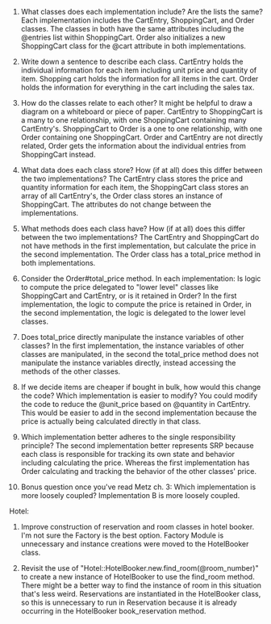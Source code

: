 1. What classes does each implementation include? Are the lists the same?
Each implementation includes the CartEntry, ShoppingCart, and Order classes. The classes in both have the same attributes including the @entries list within ShoppingCart. Order also initializes a new ShoppingCart class for the @cart attribute in both implementations.

2. Write down a sentence to describe each class.
CartEntry holds the individual information for each item including unit price and quantity of item.
Shopping cart holds the information for all items in the cart.
Order holds the information for everything in the cart including the sales tax.

3. How do the classes relate to each other? It might be helpful to draw a diagram on a whiteboard or piece of paper.
CartEntry to ShoppingCart is a many to one relationship, with one ShoppingCart containing many CartEntry's.
ShoppingCart to Order is a one to one relationship, with one Order containing one ShoppingCart.
Order and CartEntry are not directly related, Order gets the information about the individual entries from ShoppingCart instead.

4. What data does each class store? How (if at all) does this differ between the two implementations?
The CartEntry class stores the price and quantity information for each item, the ShoppingCart class stores an array of all CartEntry's, the Order class stores an instance of ShoppingCart. The attributes do not change between the implementations.

5. What methods does each class have? How (if at all) does this differ between the two implementations?
The CartEntry and ShoppingCart do not have methods in the first implementation, but calculate the price in the second implementation.
The Order class has a total_price method in both implementations.

6. Consider the Order#total_price method. In each implementation: Is logic to compute the price delegated to "lower level" classes like ShoppingCart and CartEntry, or is it retained in Order?
In the first implementation, the logic to compute the price is retained in Order, in the second implementation, the logic is delegated to the lower level classes.

7. Does total_price directly manipulate the instance variables of other classes?
In the first implementation, the instance variables of other classes are manipulated, in the second the total_price method does not manipulate the instance variables directly, instead accessing the methods of the other classes.

8. If we decide items are cheaper if bought in bulk, how would this change the code? Which implementation is easier to modify?
You could modify the code to reduce the @unit_price based on @quantity in CartEntry. This would be easier to add in the second implementation because the price is actually being calculated directly in that class.

9. Which implementation better adheres to the single responsibility principle?
The second implementation better represents SRP because each class is responsible for tracking its own state and behavior including calculating the price. Whereas the first implementation has Order calculating and tracking the behavior of the other classes' price. 

10. Bonus question once you've read Metz ch. 3: Which implementation is more loosely coupled?
Implementation B is more loosely coupled.


Hotel:
1. Improve construction of reservation and room classes in hotel booker. I'm not sure the Factory is the best option.
Factory Module is unnecessary and instance creations were moved to the HotelBooker class.

3. Revisit the use of "Hotel::HotelBooker.new.find_room(@room_number)" to create a new instance of HotelBooker to use the find_room method. There might be a better way to find the instance of room in this situation that's less weird.
Reservations are instantiated in the HotelBooker class, so this is unnecessary to run in Reservation because it is already occurring in the HotelBooker book_reservation method.
